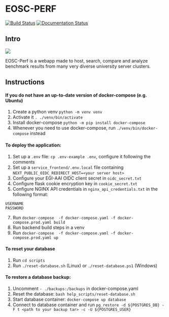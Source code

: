# EOSC-PERF

[![Build Status](https://jenkins.eosc-synergy.eu/buildStatus/icon?job=eosc-synergy-org%2Feosc-perf%2Fbackend)](https://jenkins.eosc-synergy.eu/job/eosc-synergy-org/job/eosc-perf/job/backend/)
[![Documentation Status](https://readthedocs.org/projects/perf/badge/?version=latest)](https://perf.readthedocs.io/en/latest/?badge=latest)

## Intro

![](docs/source/eosc%20synergy%20logo.png)

EOSC-Perf is a webapp made to host, search, compare and analyze benchmark results from many very diverse university
server clusters.

## Instructions

#### If you do not have an up-to-date version of docker-compose (e.g. Ubuntu)

1. Create a python venv `python -m venv venv`
2. Activate it `. ./venv/bin/activate`
3. Install docker-compose `python -m pip install docker-compose`
4. Whenever you need to use docker-compose, run `./venv/bin/docker-compose` instead

#### To deploy the application:

1. Set up a `.env` file: `cp .env-example .env`, configure it following the comments
2. Set up a `service_frontend/.env.local` file containing `NEXT_PUBLIC_OIDC_REDIRECT_HOST=<your server host>`
3. Configure your EGI-AAI OIDC client secret in `oidc_secret.txt`
4. Configure flask cookie encryption key in `cookie_secret.txt`
5. Configure NGINX API credentials in `nginx_api_credentials.txt` in the following format:

```
USERNAME
PASSWORD
```

7. Run `docker-compose  -f docker-compose.yaml -f docker-compose.prod.yaml build`
8. Run backend build steps in a venv
9. Run `docker-compose  -f docker-compose.yaml -f docker-compose.prod.yaml up`

#### To reset your database

1. Run `cd scripts` 
2. Run `./reset-database.sh` (Linux) or `./reset-database.ps1` (Windows)

#### To restore a database backup:

1. Uncomment `- ./backups:/backups` in docker-compose.yaml
2. Reset the database: `bash help_scripts/reset-database.sh`
3. Start database container: `docker-compose up database`
4. Connect to database container and run `pg_restore -d ${POSTGRES_DB} -F t <path to your backup tar> -c -U ${POSTGRES_USER}`

